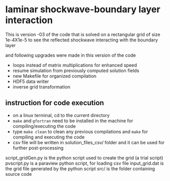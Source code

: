 # laminar shockwave-boundary layer interaction
This is version -03 of the code that is solved on a rectangular
grid of size 1e-4X1e-5 to see the reflected shockwave interacting with the
boundary layer

and following upgrades were made in this version of the code
- loops instead of matrix multiplications for enhanced speed
- resume simulation from previously computed solution fields
- new Makefile for organized compilation
- HDF5 data writer
- inverse grid transformation

## instruction for code execution
- on a linux terminal, cd to the current directory
- `make` and `gfortran` need to be installed in the machine for compiling/executing the code
- type `make clean` to clean any previous compilations and `make` for compiling and executing the code
- csv file will be written in solution_files_csv/ folder and it can be used for further post-processing

script_gridGen.py is the python script used to create the grid (a trial script)
pvscript.py is a paraview python script, for loading csv file
input_grid.dat is the grid file generated by the python script
src/ is the folder containing source code
